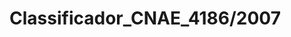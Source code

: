 # Classificador_CNAE_4186/2007
<!DOCTYPE html>
<html lang="pt-BR">
<head>
    <meta charset="UTF-8">
    <meta name="viewport" content="width=device-width, initial-scale=1.0">
    <title>Classificador de CNAE - Zoneamento de Valinhos</title>
    <script src="https://cdn.tailwindcss.com"></script>
    <link href="https://fonts.googleapis.com/css2?family=Inter:wght@400;500;600;700&display=swap" rel="stylesheet">
    <!-- PapaParse para análise de CSV -->
    <script src="https://cdnjs.cloudflare.com/ajax/libs/PapaParse/5.3.2/papaparse.min.js"></script>
    <style>
        body {
            font-family: 'Inter', sans-serif;
        }
        .search-input:disabled {
            background-color: #f3f4f6;
            cursor: not-allowed;
        }
        /* Estilo para as tags de pesquisa */
        .cnae-tag {
            display: inline-flex;
            align-items: center;
            background-color: #e0e7ff; /* indigo-200 */
            color: #3730a3; /* indigo-800 */
            border-radius: 9999px; /* rounded-full */
            padding: 0.25rem 0.75rem; /* py-1 px-3 */
            margin: 0.125rem; /* m-0.5 */
            font-size: 0.875rem; /* text-sm */
            font-weight: 500; /* font-medium */
            white-space: nowrap;
        }
        /* Estilo para o botão 'x' na tag */
        .cnae-tag-close {
            margin-left: 0.5rem; /* ml-2 */
            cursor: pointer;
            width: 1rem;
            height: 1rem;
        }
        .cnae-tag-close:hover {
            color: #c7d2fe; /* indigo-300 */
        }
        /* Garante que o campo de input dentro do container de tags não tenha borda */
        #tag-container input {
            border: none !important;
            box-shadow: none !important;
            outline: none !important;
            padding-left: 0.25rem;
        }

        /* Estilos específicos para impressão */
        @media print {
            body * {
                visibility: hidden;
            }
            #printable-area, #printable-area * {
                visibility: visible;
            }
            #printable-area {
                position: absolute;
                left: 0;
                top: 0;
                width: 100%;
            }
            .no-print {
                display: none !important;
            }
            #print-summary {
                display: block !important;
                margin-bottom: 1.5rem;
                border-bottom: 2px solid #ccc;
                padding-bottom: 1rem;
            }
            table {
                width: 100%;
                border-collapse: collapse;
            }
            th, td {
                border: 1px solid #ddd;
                padding: 8px;
                color: #000 !important;
            }
            thead {
                background-color: #eee !important;
            }
            tr {
                background-color: #fff !important;
            }
            .cnae-tag, .bg-red-50, .hover\:bg-gray-50 {
                background-color: transparent !important;
                color: #000 !important;
            }
        }
    </style>
</head>
<body class="bg-gray-50 text-gray-800">

    <div class="container mx-auto p-4 sm:p-6 md:p-8">
        <header class="text-center mb-8 no-print">
            <h1 class="text-3xl sm:text-4xl font-bold text-gray-900">Classificador de CNAE Dinâmico</h1>
            <p class="text-md text-gray-600 mt-2">Baseado no Anexo II da Lei de Zoneamento de Valinhos (Lei 4186/2007)</p>
        </header>

        <main>
            <!-- Secção de Carregamento de Ficheiro -->
            <div class="mb-6 p-4 rounded-lg border border-indigo-200 bg-indigo-50 shadow-sm no-print">
                <h2 class="text-lg font-semibold text-indigo-800 mb-2">Carregar a sua Planilha</h2>
                                
                <div class="grid grid-cols-1 md:grid-cols-3 gap-4 items-end">
                    <div class="md:col-span-2">
                        <label for="csvFile" class="block text-xs font-medium text-gray-700 mb-1">Ficheiro CSV (com CNAEs e Inscrições):</label>
                        <input type="file" id="csvFile" accept=".csv" class="block w-full text-sm text-gray-500 file:mr-4 file:py-2 file:px-4 file:rounded-md file:border-0 file:text-sm file:font-semibold file:bg-indigo-100 file:text-indigo-700 hover:file:bg-indigo-200 cursor-pointer"/>
                    </div>
                    <div>
                        <label for="encoding" class="block text-xs font-medium text-gray-700 mb-1">Codificação:</label>
                        <select id="encoding" class="block w-full px-3 py-2 border border-gray-300 rounded-md shadow-sm focus:ring-indigo-500 focus:border-indigo-500">
                            <option value="UTF-8">UTF-8 (Padrão)</option>
                            <option value="ISO-8859-1">ISO-8859-1 (Latin1)</option>
                            <option value="windows-1252">Windows-1252</option>
                        </select>
                    </div>
                </div>
                 <p class="text-xs text-indigo-700 mt-2">Dica: Se vir caracteres estranhos (ex: �), tente a opção `ISO-8859-1 (Latin1)`.</p>

                <div id="file-feedback" class="mt-3">
                    <p id="file-status" class="text-xs text-indigo-600">Nenhum ficheiro carregado. A busca está desativada.</p>
                    <div id="detected-headers" class="text-xs text-gray-500 mt-1"></div>
                </div>
            </div>

            <div id="printable-area">
                <!-- Secção de Resumo para Impressão (oculta no ecrã) -->
                <div id="print-summary" class="hidden"></div>

                <!-- Secção de Pesquisa -->
                <div class="p-4 rounded-lg border border-gray-200 shadow-sm sticky top-4 bg-gray-50/80 backdrop-blur-sm z-10 mb-6 no-print">
                     <div class="grid grid-cols-1 md:grid-cols-2 gap-x-4 gap-y-6">
                        <!-- Pesquisa por Inscrição -->
                        <div class="md:col-span-2">
                            <label for="inscricao-search" class="block text-sm font-medium text-gray-700 mb-2">1. Buscar por Inscrição (Prioridade)</label>
                            <div class="relative">
                                <input type="text" id="inscricao-search" placeholder="Digite uma inscrição..." class="w-full px-4 py-3 border border-gray-300 rounded-md shadow-sm focus:ring-indigo-500 focus:border-indigo-500 transition duration-150 ease-in-out search-input" disabled>
                                 <div class="absolute inset-y-0 right-0 pr-3 flex items-center pointer-events-none">
                                    <svg class="h-5 w-5 text-gray-400" xmlns="http://www.w3.org/2000/svg" fill="none" viewBox="0 0 24 24" stroke-width="1.5" stroke="currentColor"><path stroke-linecap="round" stroke-linejoin="round" d="M15.75 5.25a3 3 0 0 1 3 3m3 0a6 6 0 0 1-7.029 5.912c-.563-.097-1.159.026-1.563.43L10.5 17.25H8.25v2.25H6v2.25H2.25v-2.818c0-.597.237-1.17.659-1.591l6.499-6.499c.404-.404.527-1 .43-1.563A6 6 0 1 1 21.75 8.25Z" /></svg>
                                </div>
                            </div>
                             <p id="inscricao-feedback" class="text-xs mt-1 h-4"></p>
                        </div>

                        <!-- Pesquisa por Zona -->
                        <div>
                            <label for="zone-search" class="block text-sm font-medium text-gray-700 mb-2">2. Ou Buscar por Zona</label>
                            <div class="flex items-center space-x-3">
                                 <select id="zone-search" class="flex-grow min-w-0 px-3 py-3 border border-gray-300 rounded-md shadow-sm focus:ring-indigo-500 focus:border-indigo-500 search-input" disabled>
                                    <option value="">Todas as Zonas</option>
                                 </select>
                                 <div id="zone-counter-wrapper" class="w-28 text-center hidden">
                                     <span id="zone-items-count" class="text-sm text-gray-700"></span>
                                 </div>
                            </div>
                            <p id="zone-composition-feedback" class="text-xs text-gray-600 mt-1 h-auto"></p>
                        </div>

                         <!-- Pesquisa por Texto / Tags -->
                        <div>
                            <label for="search" class="block text-sm font-medium text-gray-700 mb-2">3. Refinar por CNAE ou palavra-chave</label>
                            <div id="tag-container" class="w-full flex items-center flex-wrap px-2 border border-gray-300 rounded-md shadow-sm bg-white focus-within:ring-1 focus-within:ring-indigo-500 focus-within:border-indigo-500">
                                 <input type="text" id="search" placeholder="Digite CNAEs ou palavras..." class="flex-grow py-3 search-input" disabled>
                            </div>
                        </div>
                    </div>
                </div>

                <!-- Cabeçalho dos Resultados -->
                <div class="flex justify-between items-baseline mb-3 px-1">
                    <h3 class="text-lg font-semibold text-gray-800">Resultados da Classificação</h3>
                    <div class="flex items-center space-x-4">
                        <span id="results-count" class="text-sm font-medium text-gray-500"></span>
                        <button id="print-button" class="no-print bg-indigo-600 text-white px-4 py-2 rounded-md shadow-sm hover:bg-indigo-700 disabled:bg-gray-400" disabled>Imprimir</button>
                    </div>
                </div>

                <!-- Tabela de Resultados -->
                <div class="bg-white shadow-md rounded-lg overflow-hidden">
                    <div class="overflow-x-auto">
                        <table class="min-w-full divide-y divide-gray-200">
                            <thead class="bg-gray-100">
                                <tr>
                                    <th scope="col" class="px-6 py-3 text-left text-xs font-medium text-gray-500 uppercase tracking-wider">CNAE</th>
                                    <th scope="col" class="px-6 py-3 text-left text-xs font-medium text-gray-500 uppercase tracking-wider">Descrição</th>
                                    <th scope="col" class="px-6 py-3 text-left text-xs font-medium text-gray-500 uppercase tracking-wider">Categoria</th>
                                    <th scope="col" class="px-6 py-3 text-left text-xs font-medium text-gray-500 uppercase tracking-wider">Justificativa</th>
                                    <th scope="col" class="px-6 py-3 text-left text-xs font-medium text-gray-500 uppercase tracking-wider">Zonas Possíveis</th>
                                </tr>
                            </thead>
                            <tbody id="results-table" class="bg-white divide-y divide-gray-200">
                               <!-- As linhas serão inseridas aqui pelo JavaScript -->
                            </tbody>
                        </table>
                    </div>
                     <div id="no-results" class="text-center p-8 text-gray-500">
                        <p>Nenhum dado para exibir. Carregue um ficheiro CSV para começar.</p>
                    </div>
                </div>
            </div>
        </main>

        <footer class="text-center mt-12 text-sm text-gray-500 no-print">
            <p>&copy; 2025 Classificador de CNAE. Todos os direitos reservados. Prefeitura Municipal de Valinhos.</p>
        </footer>
    </div>

    <script>
        // Armazenamento de dados globais
        let cnaeData = [];
        let activitiesInZone = {};
        let categoryToZoneMapping = {};
        let inscricaoZoneMap = new Map();
        let searchTags = []; 

        // Mapeamento para descrições de zona
        const zoneDescriptions = {
            '1A3': 'Zona Comercial Central', '1AX': 'Zona Comercial Geral', '2A2': 'Zona Mista I', '2AX': 'Zona Mista II', '2B2': 'Zona Mista III', '3A2': 'Zona de Predominância Residencial I', '3B2': 'Zona de Predominância Residencial II', '3BX': 'Zona de Predominância Residencial III', '3C2': 'Zona de Predominância Residencial IV', '3D2': 'Zona de Predominância Residencial V', '3E2': 'Zona de Predominância Residencial VI', '3F2': 'Zona de Predominância Residencial VII', '4A2': 'Zona de Predominância Industrial I', '4B2': 'Zona de Predominância Industrial II', '4C2': 'Zona de Predominância Industrial III', '5BX': 'Zona de Predominância Turismo/ Residencial I', '5BX*': 'Zona de Predominância Turismo/ Residencial II', '6C2': 'Zona Rural Agrícola', '7GX': 'Zona de Predominância Institucional/Turismo', 'ZEISA': 'Zona Especial de Interesse Socio Ambiental', '4H2': 'Zona de Predominancia Logistica', 'MRTPRM': 'Macrozona Rural Turistica de Preservação e Recuperação de Mananciais', 'CORREDOR_1': 'Corredor Nivel 1', 'CORREDOR_2': 'Corredor Nivel 2', 'CORREDOR_3': 'Corredor Nivel 3', 'CORREDOR_4': 'Corredor Nivel 4'
        };

        // Fonte de dados centralizada para todas as definições de zona
        const zoneToCategoryMapping = {
            '1A3': ['II.A', 'II.B.2', 'II.B.3', 'II.C', 'II.D.1', 'III.A.1', 'III.B.1', 'III.C'], '1AX': ['II.A', 'II.B.2', 'II.B.3', 'II.C', 'II.D.1', 'III.A.1', 'III.B.1', 'III.C'], '2A2': ['II.A', 'II.B.2', 'II.B.3', 'II.C', 'II.D.1'], '2AX': ['II.A', 'II.B.2', 'II.B.3', 'II.C', 'II.D.1'], '2B2': ['II.B.3'], '3A2': ['II.B.1'], '3B2': ['II.B.1'], '3BX': ['II.B.1'], '3C2': ['II.B.1'], '3D2': ['II.B.3'], '3E2': ['II.B.3'], '3F2': ['II.B.3'], '4A2': ['II.A', 'II.B.2', 'II.B.3', 'II.C', 'II.D.1', 'II.D.2', 'III.A.1', 'III.A.2', 'III.B.1', 'III.B.2', 'III.C', 'III.D', 'IV.A', 'IV.B.1', 'IV.C', 'IV.D'], '4B2': ['II.A', 'II.B.2', 'II.B.3', 'II.C', 'II.D.1', 'II.D.2', 'III.A.1', 'III.A.2', 'III.B.1', 'III.B.2', 'III.C', 'III.D', 'IV.A', 'IV.B.1', 'IV.C', 'IV.D'], '4C2': ['II.A', 'II.B.2', 'II.B.3', 'II.C', 'II.D.1', 'II.D.2', 'III.A.1', 'III.A.2', 'III.B.1', 'III.B.2', 'III.C', 'III.D', 'IV.A', 'IV.B.1', 'IV.B.2', 'IV.C', 'IV.D', 'V.A', 'V.B'], '5BX': ['II.A', 'II.B.2', 'II.B.3', 'II.C', 'II.D.1', 'II.D.2', 'III.C', 'IV.C'], '5BX*': ['II.A', 'II.B.2', 'II.C', 'III.B.1', 'III.B.2', 'III.C'], '6C2': ['II.A', 'II.B.3', 'II.C', 'II.D.2'], '7GX': ['II.B.3', 'II.C', 'III.C', 'IV.C'], 'ZEISA': ['II.A', 'II.B.2', 'II.B.3', 'II.C', 'II.D.1'], '4H2': ['II.A', 'II.B.2', 'II.B.3', 'II.C', 'III.A.1', 'III.B.1', 'III.B.2', 'III.C', 'IV.A', 'IV.B.2', 'IV.C'], 'MRTPRM': ['II.B.1', 'II.B.2', 'II.B.3', 'II.D.2'], 'CORREDOR_1': ['II.A', 'II.B.2', 'II.B.3', 'II.C', 'II.D.1', 'II.D.2'], 'CORREDOR_2': ['II.A', 'II.B.2', 'II.B.3', 'II.C', 'II.D.1', 'II.D.2', 'III.A.1', 'III.A.2', 'III.B.1', 'III.B.2', 'III.C', 'III.D'], 'CORREDOR_3': ['II.A', 'II.B.2', 'II.B.3', 'II.C', 'II.D.1', 'II.D.2', 'III.A.1', 'III.A.2', 'III.B.1', 'III.B.2', 'III.C', 'III.D', 'IV.A', 'IV.B.1', 'IV.C', 'IV.D'], 'CORREDOR_4': ['II.A', 'II.B.2', 'II.B.3', 'II.C', 'II.D.1', 'II.D.2', 'III.A.1', 'III.A.2', 'III.B.1', 'III.B.2', 'III.C', 'III.D', 'IV.A', 'IV.B.1', 'IV.B.2', 'IV.C', 'IV.D', 'V.A', 'V.B']
        };

        // Seletores de elementos do DOM
        const searchInput = document.getElementById('search');
        const tagContainer = document.getElementById('tag-container');
        const zoneSearchSelect = document.getElementById('zone-search');
        const zoneCompositionFeedback = document.getElementById('zone-composition-feedback');
        const inscricaoSearchInput = document.getElementById('inscricao-search');
        const inscricaoFeedback = document.getElementById('inscricao-feedback');
        const resultsTable = document.getElementById('results-table');
        const noResults = document.getElementById('no-results');
        const csvFileInput = document.getElementById('csvFile');
        const fileStatus = document.getElementById('file-status');
        const detectedHeadersDiv = document.getElementById('detected-headers');
        const encodingSelect = document.getElementById('encoding');
        const resultsCountSpan = document.getElementById('results-count');
        const zoneItemsCountSpan = document.getElementById('zone-items-count');
        const zoneCounterWrapper = document.getElementById('zone-counter-wrapper');
        const printButton = document.getElementById('print-button');

        // Configura a lógica de mapeamento de zonas e categorias
        function setupZoneLogic() {
            activitiesInZone = {};
            for (const zone in zoneToCategoryMapping) {
                activitiesInZone[zone.toUpperCase()] = zoneToCategoryMapping[zone];
            }
            
            categoryToZoneMapping = {};
            for (const zone in activitiesInZone) {
                const categories = activitiesInZone[zone];
                categories.forEach(category => {
                    if (!categoryToZoneMapping[category]) {
                        categoryToZoneMapping[category] = [];
                    }
                    categoryToZoneMapping[category].push(zone);
                });
            }
        }

        // Preenche o seletor de filtro de zona
        function populateZoneFilter() {
            const zones = Object.keys(activitiesInZone).sort();
            zoneSearchSelect.innerHTML = '<option value="">Todas as Zonas</option>';
            zones.forEach(zone => {
                const option = document.createElement('option');
                option.value = zone;
                option.textContent = `${zone} - ${zoneDescriptions[zone] || 'Descrição não disponível'}`;
                zoneSearchSelect.appendChild(option);
            });
        }
        
        // Função auxiliar para obter valor de um item, tentando várias chaves possíveis
        function getValueFromItem(item, possibleKeys) {
            for (const key of possibleKeys) {
                if (item && item[key] !== undefined && item[key] !== null) {
                    return item[key];
                }
            }
            return '';
        }

        // Renderiza a tabela de resultados
        function renderTable(data, totalRecords) {
            resultsTable.innerHTML = '';
            const resultsLength = data.length;
            
            if (cnaeData.length > 0) {
                 resultsCountSpan.textContent = `Exibindo ${resultsLength} de ${totalRecords} registros`;
                 zoneCounterWrapper.classList.remove('hidden');
                 zoneItemsCountSpan.innerHTML = `<strong class="text-lg font-bold text-indigo-600">${resultsLength}</strong><span class="text-xs block text-gray-500">encontrados</span>`;
            } else {
                 resultsCountSpan.textContent = '';
                 zoneCounterWrapper.classList.add('hidden');
            }

            if (resultsLength === 0) {
                const selectedZone = zoneSearchSelect.value;
                const allowedCategories = activitiesInZone[selectedZone] || [];
                const isOnlyIIB1 = allowedCategories.length === 1 && allowedCategories[0] === 'II.B.1';
                
                noResults.classList.remove('hidden');

                if (inscricaoSearchInput.value.trim() && !inscricaoZoneMap.has(inscricaoSearchInput.value.trim())) {
                    noResults.innerHTML = '<p>Verifique a inscrição digitada.</p>';
                } else if (selectedZone && isOnlyIIB1 && searchInput.value.trim().length === 0 && searchTags.length === 0) {
                     noResults.innerHTML = `<div class="bg-blue-50 border border-blue-200 text-blue-800 text-sm rounded-lg p-4" role="alert"><p class="font-bold">Informação da Zona</p><p>Para esta zona são permitidas apenas atividades de profissionais liberais, técnicos ou universitários e outras atividades não incômodas exercidas na própria residência (não possuindo funcionários e atendimento ao público).</p></div>`;
                } else if (cnaeData.length > 0) {
                    noResults.innerHTML = '<p>Nenhum resultado encontrado para a sua busca.</p>';
                } else {
                    noResults.innerHTML = '<p>Nenhum dado para exibir. Carregue um ficheiro CSV para começar.</p>';
                }
                return;
            }
            
            noResults.classList.add('hidden');
            
            data.forEach(item => {
                const row = document.createElement('tr');
                const cnae = getValueFromItem(item, ['cnae', 'CNAE']);
                const descricao = getValueFromItem(item, ['descricao', 'Descricao', 'DESCRIÇÃO', 'Descrição']);
                const categoriaCompleta = getValueFromItem(item, ['categoria', 'Categoria', 'CATEGORIA', 'Categoría']);
                const justificativa = getValueFromItem(item, ['justificativa', 'Justificativa', 'Justificativa com Base Lei 4186.2007']);
                const categoriaMatch = categoriaCompleta.match(/^[A-Z]+\.[A-Z](\.\d)?/);
                const categoriaCode = categoriaMatch ? categoriaMatch[0] : null;
                let zonasHtml;

                if (item.isCompatible === false) {
                    row.className = 'bg-red-50 text-red-800';
                    zonasHtml = `<span class="px-2.5 py-0.5 font-bold">INCOMPATÍVEL</span>`;
                } else {
                    row.className = 'hover:bg-gray-50 transition duration-150 ease-in-out';
                    const zonas = categoryToZoneMapping[categoriaCode] || ['Verificar legislação específica'];
                    zonasHtml = `<div class="flex flex-wrap gap-1">${zonas.map(z => `<span class="inline-flex items-center px-2.5 py-0.5 rounded-full text-xs font-medium bg-blue-100 text-blue-800">${z}</span>`).join('')}</div>`;
                }

                row.innerHTML = `
                    <td class="px-6 py-4 whitespace-nowrap text-sm font-medium">${cnae}</td>
                    <td class="px-6 py-4 whitespace-normal text-sm">${descricao}</td>
                    <td class="px-6 py-4 whitespace-normal text-sm">${categoriaCompleta}</td>
                    <td class="px-6 py-4 whitespace-normal text-sm">${justificativa}</td>
                    <td class="px-6 py-4 whitespace-normal text-sm">${zonasHtml}</td>
                `;
                resultsTable.appendChild(row);
            });
        }

        // Renderiza as tags de pesquisa
        function renderTags() {
            const existingTags = tagContainer.querySelectorAll('.cnae-tag');
            existingTags.forEach(tag => tag.remove());
            searchTags.forEach(tagText => {
                const tagElement = document.createElement('span');
                tagElement.className = 'cnae-tag';
                tagElement.textContent = tagText;
                const closeButton = document.createElement('span');
                closeButton.className = 'cnae-tag-close';
                closeButton.innerHTML = `<svg xmlns="http://www.w3.org/2000/svg" fill="none" viewBox="0 0 24 24" stroke-width="1.5" stroke="currentColor" class="w-4 h-4"><path stroke-linecap="round" stroke-linejoin="round" d="M6 18 18 6M6 6l12 12" /></svg>`;
                closeButton.onclick = () => {
                    searchTags = searchTags.filter(t => t !== tagText);
                    renderTags();
                    masterFilter();
                };
                tagElement.appendChild(closeButton);
                tagContainer.insertBefore(tagElement, searchInput);
            });
        }

        // Função principal de filtragem que combina todos os critérios
        function masterFilter() {
            const textQuery = searchInput.value.toLowerCase().trim();
            const zoneQuery = zoneSearchSelect.value;
            const inscricaoQuery = inscricaoSearchInput.value.trim();
            
            let baseData = cnaeData;
            let filteredData = [];

            let activeAllowedCategories = null;
            let isZoneFilterActive = false;

            zoneCompositionFeedback.innerHTML = '';

            // Lógica de filtro por Inscrição (tem prioridade)
            if (inscricaoQuery) {
                zoneSearchSelect.value = '';
                zoneSearchSelect.disabled = true;
                const zonesForInscricao = inscricaoZoneMap.get(inscricaoQuery);
                if (zonesForInscricao && zonesForInscricao.size > 0) {
                    isZoneFilterActive = true;
                    const descriptiveNames = Array.from(zonesForInscricao).map(zone => `${zone.toUpperCase()} - ${zoneDescriptions[zone.toUpperCase()] || 'Descrição não disponível'}`).join(', ');
                    inscricaoFeedback.textContent = `Zona/Corredor: ${descriptiveNames}`;
                    inscricaoFeedback.className = 'text-xs mt-1 h-4 text-blue-600 font-semibold';
                    activeAllowedCategories = new Set();
                    zonesForInscricao.forEach(zone => {
                        const categories = activitiesInZone[zone.toUpperCase()] || [];
                        categories.forEach(cat => activeAllowedCategories.add(cat));
                    });
                } else {
                    isZoneFilterActive = true;
                    inscricaoFeedback.textContent = 'Inscrição não encontrada no ficheiro.';
                    inscricaoFeedback.className = 'text-xs mt-1 h-4 text-red-600';
                    activeAllowedCategories = new Set();
                }
            } else { // Lógica de filtro por Zona
                zoneSearchSelect.disabled = false;
                inscricaoFeedback.textContent = '';
                if (zoneQuery) {
                    isZoneFilterActive = true;
                    const composition = activitiesInZone[zoneQuery];
                    activeAllowedCategories = new Set(composition || []);
                    if (zoneToCategoryMapping[zoneQuery]) {
                        zoneCompositionFeedback.innerHTML = `<span class="font-semibold">Composto por:</span> ${composition.join(', ')}`;
                    }
                }
            }
            
            // Filtra por tags se existirem
            if (searchTags.length > 0) {
                filteredData = searchTags.map(tag => {
                    const item = cnaeData.find(d => getValueFromItem(d, ['cnae', 'CNAE']) === tag);
                    if (!item) return { cnae: tag, descricao: 'CNAE não encontrado na base de dados', isCompatible: false };

                    if (isZoneFilterActive) {
                        const categoriaCompleta = getValueFromItem(item, ['categoria', 'Categoria', 'CATEGORIA', 'Categoría']);
                        const categoriaMatch = categoriaCompleta.match(/^[A-Z]+\.[A-Z](\.\d)?/);
                        const categoriaCode = categoriaMatch ? categoriaMatch[0] : null;
                        const isCompatible = activeAllowedCategories.has(categoriaCode);
                        return { ...item, isCompatible };
                    }
                    return { ...item, isCompatible: true };
                }).filter(Boolean);
            
            } else { // Filtra pelo texto de pesquisa e zona ativa
                baseData = cnaeData;
                if (isZoneFilterActive) {
                     baseData = baseData.filter(item => {
                        const categoriaCompleta = getValueFromItem(item, ['categoria', 'Categoria', 'CATEGORIA', 'Categoría']);
                        const categoriaMatch = categoriaCompleta.match(/^[A-Z]+\.[A-Z](\.\d)?/);
                        const categoriaCode = categoriaMatch ? categoriaMatch[0] : null;
                        return activeAllowedCategories.has(categoriaCode);
                    });
                }
                 if (textQuery) {
                    baseData = baseData.filter(item => {
                        const cnae = getValueFromItem(item, ['cnae', 'CNAE']).toString();
                        const desc = getValueFromItem(item, ['descricao', 'Descricao', 'DESCRIÇÃO', 'Descrição']).toLowerCase();
                        const just = getValueFromItem(item, ['justificativa', 'Justificativa', 'Justificativa com Base Lei 4186.2007']).toLowerCase();
                        return cnae.startsWith(textQuery) || desc.includes(textQuery) || just.includes(textQuery);
                    });
                }
                filteredData = baseData;
            }

            renderTable(filteredData, cnaeData.length);
        }

        // Processa os dados do CSV e armazena-os
        function processAndSetData(data) {
            cnaeData = [];
            inscricaoZoneMap.clear();
            const uniqueCnaes = new Map();
            data.forEach(row => {
                const inscricao = getValueFromItem(row, ['inscricao', 'Inscrição', 'INSCRICAO']);
                const zona = getValueFromItem(row, ['zona_corredor', 'ZONA_CORREDOR', 'zona']);
                if (inscricao && zona) {
                    if (!inscricaoZoneMap.has(inscricao)) {
                        inscricaoZoneMap.set(inscricao, new Set());
                    }
                    inscricaoZoneMap.get(inscricao).add(zona);
                }

                const cnae = getValueFromItem(row, ['cnae', 'CNAE']);
                if (cnae && !uniqueCnaes.has(cnae)) {
                   uniqueCnaes.set(cnae, row);
                }
            });

            cnaeData = Array.from(uniqueCnaes.values());
            // CORREÇÃO LÓGICA: Chama masterFilter() para renderizar a tabela com todos os dados carregados
            masterFilter();
        }

        // Lida com o carregamento do ficheiro CSV
        function handleFileLoad(event) {
            const file = event.target.files[0];
            if (!file) return;

            fileStatus.textContent = `Processando ficheiro: ${file.name}...`;
            Papa.parse(file, {
                header: true, 
                skipEmptyLines: true,
                encoding: encodingSelect.value,
                delimitersToGuess: [',', ';', '\t'],
                complete: function(results) {
                    if (results.errors.length > 0) {
                        fileStatus.textContent = 'Erro ao processar o ficheiro. Verifique o CSV e a codificação.';
                        console.error("Erros de análise CSV:", results.errors);
                        return;
                    }
                    fileStatus.textContent = `Ficheiro "${file.name}" carregado com sucesso.`;
                    detectedHeadersDiv.innerHTML = `<strong>Colunas detetadas:</strong> ${results.meta.fields.join(', ')}`;
                    processAndSetData(results.data);
                    [searchInput, zoneSearchSelect, inscricaoSearchInput, printButton].forEach(input => {
                        if (input) input.disabled = false;
                    });
                },
                error: function(error) {
                    fileStatus.textContent = `Erro ao carregar o ficheiro: ${error.message}`;
                }
            });
        }
        
        // Event Listeners
        document.addEventListener('DOMContentLoaded', () => {
            setupZoneLogic();
            populateZoneFilter();
            
            inscricaoSearchInput.addEventListener('keyup', masterFilter);
            
            searchInput.addEventListener('keydown', (e) => {
                if (e.key === 'Enter' || e.key === ' ') { 
                    e.preventDefault();
                    const tagText = searchInput.value.trim();
                    if (tagText && !searchTags.includes(tagText)) {
                        searchTags.push(tagText);
                        renderTags();
                    }
                    searchInput.value = '';
                    masterFilter();
                } else if (e.key === 'Backspace' && searchInput.value === '') {
                    searchTags.pop();
                    renderTags();
                    masterFilter();
                }
            });
            searchInput.addEventListener('keyup', (e) => {
                if(e.key !== 'Enter' && e.key !== ' ') masterFilter();
            });

            zoneSearchSelect.addEventListener('change', masterFilter);

            csvFileInput.addEventListener('change', handleFileLoad);
            encodingSelect.addEventListener('change', () => {
                if (csvFileInput.files[0]) {
                   csvFileInput.dispatchEvent(new Event('change'));
                }
            });
            
            printButton.addEventListener('click', () => {
                const printSummary = document.getElementById('print-summary');
                const inscricaoValue = inscricaoSearchInput.value.trim();
                const zonaValue = zoneSearchSelect.value;
                
                let summaryHtml = `
                    <h2 style="font-size: 1.5rem; font-weight: bold; margin-bottom: 0.25rem;">Relatório de Consulta de CNAE</h2>
                    <p style="font-size: 0.9rem; margin-bottom: 1rem; color: #555;">Baseado no Anexo II da Lei de Zoneamento de Valinhos (Lei 4186/2007)</p>
                    <p style="margin-bottom: 1rem;"><strong>Data de Emissão:</strong> ${new Date().toLocaleString('pt-BR')}</p>
                    <h3 style="font-size: 1.2rem; font-weight: bold; border-bottom: 1px solid #ccc; padding-bottom: 0.5rem; margin-bottom: 1rem;">Filtros Aplicados</h3>
                `;

                if (inscricaoValue) {
                    summaryHtml += `<p><strong>Inscrição Consultada:</strong> ${inscricaoValue}</p>`;
                    const feedbackText = inscricaoFeedback.textContent;
                    if (feedbackText && feedbackText !== 'Inscrição não encontrada no ficheiro.') {
                         summaryHtml += `<p><strong>${feedbackText}</strong></p>`;
                    }
                } else if (zonaValue) {
                    const desc = zoneDescriptions[zonaValue] || zonaValue;
                    summaryHtml += `<p><strong>Zona Consultada:</strong> ${zonaValue} - ${desc}</p>`;
                }

                if (searchTags.length > 0) {
                     summaryHtml += `<p style="margin-top: 0.5rem;"><strong>CNAEs Consultados:</strong> ${searchTags.join(', ')}</p>`;
                } else if (searchInput.value.trim()) {
                     summaryHtml += `<p style="margin-top: 0.5rem;"><strong>Termo de Busca:</strong> ${searchInput.value.trim()}</p>`;
                }

                printSummary.innerHTML = summaryHtml;
                window.print();
            });
        });

    </script>
</body>
</html>
